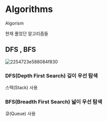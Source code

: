 # Algorithms
Algorism

현재 풀었던 알고리즘들


## DFS , BFS

![2254723e588084f830](https://user-images.githubusercontent.com/19161231/50072549-eec6fe00-0218-11e9-9a97-f4970d7df7b1.gif)

### DFS(Depth First Search) 깊이 우선 탐색
스택(Stack) 사용

### BFS(Breadth First Search) 넓이 우선 탐색
큐(Queue) 사용
